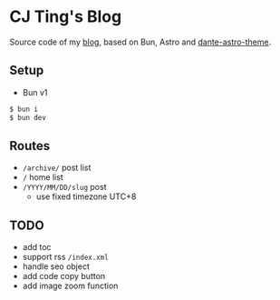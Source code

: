 # CJ Ting's Blog

Source code of my [blog](https://cjting.me), based on Bun, Astro and [dante-astro-theme](https://github.com/JustGoodUI/dante-astro-theme).

## Setup

- Bun v1

```bash
$ bun i
$ bun dev
```

## Routes

- `/archive/` post list
- `/` home list
- `/YYYY/MM/DD/slug` post
  - use fixed timezone UTC+8

## TODO

- add toc
- support rss `/index.xml`
- handle seo object
- add code copy button
- add image zoom function
